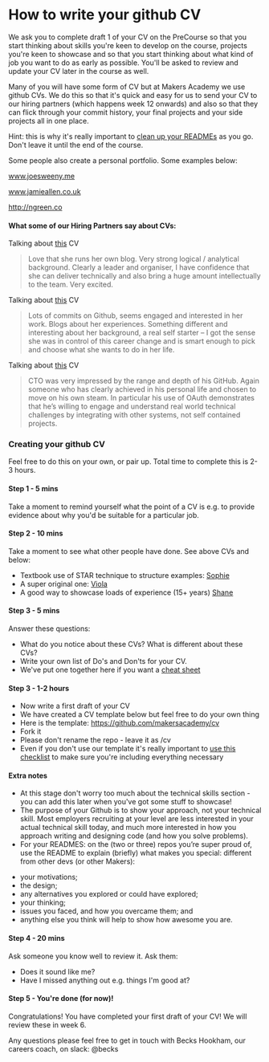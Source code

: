 # How to write your github CV

We ask you to complete draft 1 of your CV on the PreCourse so that you start thinking about skills you're keen to develop on the course, projects you're keen to showcase and so that you start thinking about what kind of job you want to do as early as possible. You'll be asked to review and update your CV later in the course as well. 

Many of you will have some form of CV but at Makers Academy we use github CVs. We do this so that it's quick and easy for us to send your CV to our hiring partners (which happens week 12 onwards) and also so that they can flick through your commit history, your final projects and your side projects all in one place.

Hint: this is why it's really important to [clean up your READMEs](https://github.com/makersacademy/pre_course/blob/master/cv/clean_your_github.md) as you go. Don't leave it until the end of the course.

Some people also create a personal portfolio. Some examples below:

www.joesweeny.me  

www.jamieallen.co.uk  

http://ngreen.co


#### What some of our Hiring Partners say about CVs:

Talking about [this](https://github.com/lsewilson/CV/) CV 
>Love that she runs her own blog. Very strong logical / analytical background. Clearly a leader and organiser, I have confidence that she can deliver technically and also bring a huge amount intellectually to the team. Very excited.  


Talking about [this](https://github.com/sus111/CV) CV
>Lots of commits on Github, seems engaged and interested in her work. Blogs about her experiences. Something different and interesting about her background, a real self starter – I got the sense she was in control of this career change and is smart enough to pick and choose what she wants to do in her life.  


Talking about [this](https://github.com/lukecartledge/CV) CV
>CTO was very impressed by the range and depth of his GitHub. Again someone who has clearly achieved in his personal life and chosen to move on his own steam. In particular his use of OAuth demonstrates that he’s willing to engage and understand real world technical challenges by integrating with other systems, not self contained projects.  


### Creating your github CV
Feel free to do this on your own, or pair up. Total time to complete this is 2-3 hours.

#### Step 1 - 5 mins

Take a moment to remind yourself what the point of a CV is e.g. to provide evidence about why you'd be suitable for a particular job.

#### Step 2 - 10 mins
Take a moment to see what other people have done. See above CVs and below:
- Textbook use of STAR technique to structure examples: [Sophie](https://github.com/soph-g/CV)
- A super original one: [Viola](https://github.com/ViolaCrellin/CV)
- A good way to showcase loads of experience (15+ years) [Shane](https://github.com/shaneoston72/CV)


#### Step 3 - 5 mins
Answer these questions:
- What do you notice about these CVs? What is different about these CVs?
- Write your own list of Do's and Don'ts for your CV.
- We've put one together here if you want a [cheat sheet](https://github.com/makersacademy/pre_course/blob/master/cv/cv_notes.md)

#### Step 3 - 1-2 hours
- Now write a first draft of your CV
- We have created a CV template below but feel free to do your own thing
- Here is the template: https://github.com/makersacademy/cv
- Fork it
- Please don't rename the repo - leave it as /cv
- Even if you don't use our template it's really important to [use this checklist](https://docs.google.com/document/d/192fl6RVeOpEEoQzAmjmuh-y-RC7euy0_Ef3nHiwN0kk/edit) to make sure you're including everything necessary

#### Extra notes
- At this stage don't worry too much about the technical skills section - you can add this later when you've got some stuff to showcase!
- The purpose of your Github is to show your approach, not your technical skill. Most employers recruiting at your level are less interested in your actual technical skill today, and much more interested in how you approach writing and designing code (and how you solve problems).
- For your READMES: on the (two or three) repos you’re super proud of, use the README to explain (briefly) what makes you special: different from other devs (or other Makers):
* your motivations;
* the design;
* any alternatives you explored or could have explored;
* your thinking;
* issues you faced, and how you overcame them; and
* anything else you think will help to show how awesome you are.

#### Step 4 - 20 mins
Ask someone you know well to review it. Ask them:
- Does it sound like me?
- Have I missed anything out e.g. things I'm good at?

#### Step 5 - You're done (for now)!

Congratulations! You have completed your first draft of your CV! We will review these in week 6.

Any questions please feel free to get in touch with Becks Hookham, our careers coach, on slack: @becks
